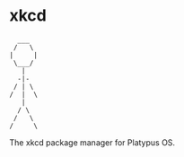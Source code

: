 # xkcd
```
  ___
 /   \
|     |
 \___/
   |
  -|-
 / | \
/  |  \
   |
  / \
 /   \
/     \
```
The xkcd package manager for Platypus OS.
